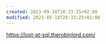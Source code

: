 ```yaml
---
created: 2023-09-18T20:33:25+02:00
modified: 2023-09-18T20:33:25+02:00
---
```


https://lost-at-sql.therobinlord.com/
